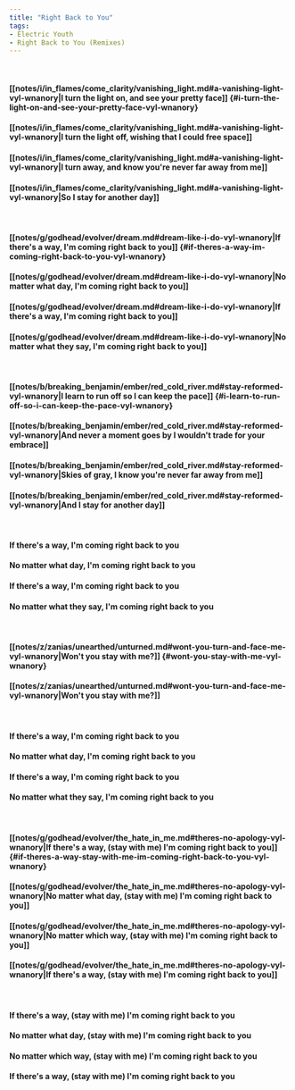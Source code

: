 ```yaml
---
title: "Right Back to You"
tags:
- Electric Youth
- Right Back to You (Remixes)
---
```

&nbsp;
#### [[notes/i/in_flames/come_clarity/vanishing_light.md#a-vanishing-light-vyl-wnanory|I turn the light on, and see your pretty face]] {#i-turn-the-light-on-and-see-your-pretty-face-vyl-wnanory}
#### [[notes/i/in_flames/come_clarity/vanishing_light.md#a-vanishing-light-vyl-wnanory|I turn the light off, wishing that I could free space]]
#### [[notes/i/in_flames/come_clarity/vanishing_light.md#a-vanishing-light-vyl-wnanory|I turn away, and know you're never far away from me]]
#### [[notes/i/in_flames/come_clarity/vanishing_light.md#a-vanishing-light-vyl-wnanory|So I stay for another day]]
&nbsp;
#### [[notes/g/godhead/evolver/dream.md#dream-like-i-do-vyl-wnanory|If there's a way, I'm coming right back to you]] {#if-theres-a-way-im-coming-right-back-to-you-vyl-wnanory}
#### [[notes/g/godhead/evolver/dream.md#dream-like-i-do-vyl-wnanory|No matter what day, I'm coming right back to you]]
#### [[notes/g/godhead/evolver/dream.md#dream-like-i-do-vyl-wnanory|If there's a way, I'm coming right back to you]]
#### [[notes/g/godhead/evolver/dream.md#dream-like-i-do-vyl-wnanory|No matter what they say, I'm coming right back to you]]
&nbsp;
#### [[notes/b/breaking_benjamin/ember/red_cold_river.md#stay-reformed-vyl-wnanory|I learn to run off so I can keep the pace]] {#i-learn-to-run-off-so-i-can-keep-the-pace-vyl-wnanory}
#### [[notes/b/breaking_benjamin/ember/red_cold_river.md#stay-reformed-vyl-wnanory|And never a moment goes by I wouldn't trade for your embrace]]
#### [[notes/b/breaking_benjamin/ember/red_cold_river.md#stay-reformed-vyl-wnanory|Skies of gray, I know you're never far away from me]]
#### [[notes/b/breaking_benjamin/ember/red_cold_river.md#stay-reformed-vyl-wnanory|And I stay for another day]]
&nbsp;
#### If there's a way, I'm coming right back to you
#### No matter what day, I'm coming right back to you
#### If there's a way, I'm coming right back to you
#### No matter what they say, I'm coming right back to you
&nbsp;
#### [[notes/z/zanias/unearthed/unturned.md#wont-you-turn-and-face-me-vyl-wnanory|Won't you stay with me?]] {#wont-you-stay-with-me-vyl-wnanory}
#### [[notes/z/zanias/unearthed/unturned.md#wont-you-turn-and-face-me-vyl-wnanory|Won't you stay with me?]]
&nbsp;
#### If there's a way, I'm coming right back to you
#### No matter what day, I'm coming right back to you
#### If there's a way, I'm coming right back to you
#### No matter what they say, I'm coming right back to you
&nbsp;
#### [[notes/g/godhead/evolver/the_hate_in_me.md#theres-no-apology-vyl-wnanory|If there's a way, (stay with me) I'm coming right back to you]] {#if-theres-a-way-stay-with-me-im-coming-right-back-to-you-vyl-wnanory}
#### [[notes/g/godhead/evolver/the_hate_in_me.md#theres-no-apology-vyl-wnanory|No matter what day, (stay with me) I'm coming right back to you]]
#### [[notes/g/godhead/evolver/the_hate_in_me.md#theres-no-apology-vyl-wnanory|No matter which way, (stay with me) I'm coming right back to you]]
#### [[notes/g/godhead/evolver/the_hate_in_me.md#theres-no-apology-vyl-wnanory|If there's a way, (stay with me) I'm coming right back to you]]
&nbsp;
#### If there's a way, (stay with me) I'm coming right back to you
#### No matter what day, (stay with me) I'm coming right back to you
#### No matter which way, (stay with me) I'm coming right back to you
#### If there's a way, (stay with me) I'm coming right back to you
